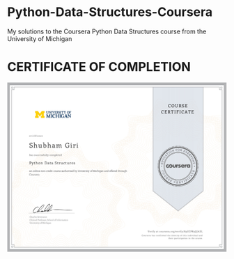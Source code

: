 # Python-Data-Structures-Coursera
My solutions to the Coursera Python Data Structures course from the University of Michigan 
# CERTIFICATE OF COMPLETION
<img src="Coursera K9UZPR3QJADL_page-0001.jpg">
